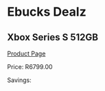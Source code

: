
# Ebucks Dealz
## Xbox Series S 512GB
[Product Page](https://www.ebucks.com/web/shop/productSelected.do?prodId=1135551018&catId=724368906)

Price: R6799.00

Savings: 


	